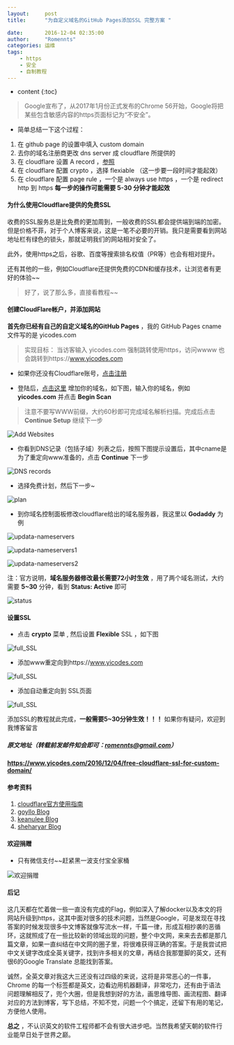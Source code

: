 ```yaml
---
layout:     post
title:      "为自定义域名的GitHub Pages添加SSL 完整方案 "

date:       2016-12-04 02:35:00
author:     "Romennts"
categories: 运维
tags:
    - https
    - 安全
    - 自制教程
---
```


* content
{:toc}

> Google宣布了，从2017年1月份正式发布的Chrome 56开始，Google将把某些包含敏感内容的https页面标记为“不安全”。

* 简单总结一下这个过程：

1. 在 github page 的设置中填入 custom domain
2. 去你的域名注册商更改 dns server 成 cloudflare 所提供的
3. 在 cloudflare 设置 A record ，[参照]( https://help.github.com/articles/setting-up-an-apex-domain/#configuring-a-records-with-your-dns-provider)
4. 在 cloudflare 配置 crypto ，选择 flexiable （这一步要一段时间才能起效）
5. 在 cloudflare 配置 page rule ，一个是 always use https ，一个是 redirect http 到 https
**每一步的操作可能需要 5-30 分钟才能起效**




#### 为什么使用Cloudflare提供的免费SSL

收费的SSL服务总是比免费的更加周到，一般收费的SSL都会提供端到端的加密。但是价格不菲，对于个人博客来说，这是一笔不必要的开销。我只是需要看到网站地址栏有绿色的锁头，那就证明我们的网站相对安全了。

此外，使用https之后，谷歌、百度等搜索排名权值（PR等）也会有相对提升。

还有其他的一些，例如Cloudflare还提供免费的CDN和缓存技术，让浏览者有更好的体验~~

> 好了，说了那么多，直接看教程~~

#### 创建CloudFlare帐户，并添加网站

**首先你已经有自己的自定义域名的GitHub Pages** ，我的 GitHub Pages cname文件写的是 yicodes.com

> 实现目标： 当访客输入 yicodes.com 强制跳转使用https，访问wwww 也会跳转到https://www.yicodes.com

* 如果你还没有Cloudflare账号，[点击注册](https://www.cloudflare.com/a/sign-up)

* 登陆后，[点击这里](https://www.cloudflare.com/a/add-site) 增加你的域名，如下图，输入你的域名，例如 **yicodes.com**  并点击 **Begin Scan**

> 注意不要写WWW前缀，大约60秒即可完成域名解析扫描。完成后点击 **Continue Setup** 继续下一步

![Add Websites](https://www.yicodes.com/img/gpssl/github-page-ssl-1.png)

* 你看到DNS记录（包括子域）列表之后，按照下图提示设置后，其中cname是为了重定向www准备的，点击 **Continue** 下一步

![DNS records](https://www.yicodes.com/img/gpssl/dnsrecord.png)

* 选择免费计划，然后下一步~

![plan](https://www.yicodes.com/img/gpssl/plan.png)

* 到你域名控制面板修改cloudflare给出的域名服务器，我这里以 **Godaddy** 为例

![updata-nameservers](https://www.yicodes.com/img/gpssl/updata-nameservers.png)

![updata-nameservers1](https://www.yicodes.com/img/gpssl/updata-nameservers1.png)

![updata-nameservers2](https://www.yicodes.com/img/gpssl/updata-nameservers2.png)

注：官方说明，**域名服务器修改最长需要72小时生效** ，用了两个域名测试，大约需要 **5~30** 分钟，看到 **Status: Active** 即可

![status](https://www.yicodes.com/img/gpssl/status.png)

#### 设置SSL

* 点击 **crypto** 菜单 , 然后设置 **Flexible** SSL ，如下图

![full_SSL](https://www.yicodes.com/img/gpssl/flexiblessl.png)

* 添加www重定向到https://www.yicodes.com

![full_SSL](https://www.yicodes.com/img/gpssl/add301.png)

* 添加自动重定向到 SSL页面

![full_SSL](https://www.yicodes.com/img/gpssl/forcessl.png)


添加SSL的教程就此完成，**一般需要5~30分钟生效！！！** 如果你有疑问，欢迎到我博客留言

##### 原文地址（转载前发邮件知会即可：romennts@gmail.com）

**https://www.yicodes.com/2016/12/04/free-cloudflare-ssl-for-custom-domain/**

#### 参考资料
1. [cloudflare官方使用指南](https://blog.cloudflare.com/secure-and-fast-github-pages-with-cloudflare/)
1. [goyllo Blog](https://www.goyllo.com/github/pages/free-cloudflare-ssl-for-custom-domain/)
2. [keanulee Blog](https://blog.keanulee.com/2014/10/11/setting-up-ssl-on-github-pages.html)
3. [sheharyar Blog](https://sheharyar.me/blog/free-ssl-for-github-pages-with-custom-domains/)

#### 欢迎捐赠

* 只有微信支付~~赶紧黑一波支付宝全家桶

![欢迎捐赠](https://www.yicodes.com/img/wechatpay.png)


#### 后记

这几天都在忙着做一些一直没有完成的Flag，例如深入了解docker以及本文的将网站升级到https，这其中面对很多的技术问题，当然是Google，可是发现在寻找答案的时候发现很多中文博客就像写流水一样，千篇一律，形成互相抄袭的恶循环，这就照成了在一些比较新的领域出现的问题，整个中文网，来来去去都是那几篇文章，如果一直纠结在中文网的圈子里，将很难获得正确的答案。于是我尝试把中文关键字改成全英关键字，找到许多相关的文章，再结合我那蹩脚的英文，还有很6的Google Translate 总能找到答案。

诚然，全英文章对我这大三还没有过四级的来说，这将是非常恶心的一件事，Chrome 的每一个标签都是英文，边看边用机器翻译，非常吃力，还有由于语法问题理解相反了，兜个大圈，但是我想到好的方法，画思维导图、画流程图、翻译对应的方法到博客，写下总结，不知不觉，问题一个个搞定，还留下有用的笔记，方便他人使用。

**总之** ，不认识英文的软件工程师都不会有很大进步吧。当然我希望天朝的软件行业能早日处于世界之巅。
